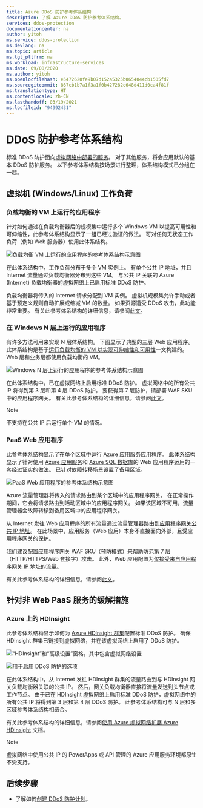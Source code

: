 ```yaml
---
title: Azure DDoS 防护参考体系结构
description: 了解 Azure DDoS 防护参考体系结构。
services: ddos-protection
documentationcenter: na
author: yitoh
ms.service: ddos-protection
ms.devlang: na
ms.topic: article
ms.tgt_pltfrm: na
ms.workload: infrastructure-services
ms.date: 09/08/2020
ms.author: yitoh
ms.openlocfilehash: e5472620fe9b07d152a5325b0654044cb1505fd7
ms.sourcegitcommit: 867cb1b7a1f3a1f0b427282c648d411d0ca4f81f
ms.translationtype: HT
ms.contentlocale: zh-CN
ms.lasthandoff: 03/19/2021
ms.locfileid: "94992431"
---
```

# <a name="ddos-protection-reference-architectures"></a>DDoS 防护参考体系结构

标准 DDoS 防护面向[虚拟网络中部署的服务](../virtual-network/virtual-network-for-azure-services.md)。 对于其他服务，将会应用默认的基本 DDoS 防护服务。 以下参考体系结构按场景进行整理，体系结构模式已分组在一起。

## <a name="virtual-machine-windowslinux-workloads"></a>虚拟机 (Windows/Linux) 工作负荷

### <a name="application-running-on-load-balanced-vms"></a>负载均衡的 VM 上运行的应用程序

针对如何通过在负载均衡器后的规模集中运行多个 Windows VM 以提高可用性和可伸缩性，此参考体系结构显示了一组已经过验证的做法。 可对任何无状态工作负荷（例如 Web 服务器）使用此体系结构。

![负载均衡 VM 上运行的应用程序的参考体系结构示意图](./media/ddos-best-practices/image-9.png)

在此体系结构中，工作负荷分布于多个 VM 实例上。 有单个公共 IP 地址，并且 Internet 流量通过负载均衡器分布到这些 VM。 与公共 IP 关联的 Azure (Internet) 负载均衡器的虚拟网络上已启用标准 DDoS 防护。

负载均衡器将传入的 Internet 请求分配到 VM 实例。 虚拟机规模集允许手动或者基于预定义规则自动扩展或缩减 VM 的数量。 如果资源遭受 DDoS 攻击，此功能非常重要。 有关此参考体系结构的详细信息，请参阅[此文](/azure/architecture/reference-architectures/virtual-machines-windows/multi-vm)。

### <a name="application-running-on-windows-n-tier"></a>在 Windows N 层上运行的应用程序

有许多方法可用来实现 N 层体系结构。 下图显示了典型的三层 Web 应用程序。 此体系结构是基于[运行负载均衡的 VM 以实现可伸缩性和可用性](/azure/architecture/reference-architectures/virtual-machines-windows/multi-vm)一文构建的。 Web 层和业务层都使用负载均衡的 VM。

![Windows N 层上运行的应用程序的参考体系结构示意图](./media/ddos-best-practices/image-10.png)

在此体系结构中，已在虚拟网络上启用标准 DDoS 防护。 虚拟网络中的所有公共 IP 将得到第 3 层和第 4 层 DDoS 防护。 要获得第 7 层防护，请部署 WAF SKU 中的应用程序网关。 有关此参考体系结构的详细信息，请参阅[此文](/azure/architecture/reference-architectures/virtual-machines-windows/n-tier)。

> [!NOTE]
> 不支持在公共 IP 后运行单个 VM 的情况。

### <a name="paas-web-application"></a>PaaS Web 应用程序

此参考体系结构显示了在单个区域中运行 Azure 应用服务应用程序。 此体系结构显示了针对使用 [Azure 应用服务](https://azure.microsoft.com/documentation/services/app-service/)和 [Azure SQL 数据库](https://azure.microsoft.com/documentation/services/sql-database/)的 Web 应用程序运用的一套经过证实的做法。
已针对故障转移场景设置了备用区域。

![PaaS Web 应用程序的参考体系结构示意图](./media/ddos-best-practices/image-11.png)

Azure 流量管理器将传入的请求路由到某个区域中的应用程序网关。 在正常操作期间，它会将请求路由到活动区域中的应用程序网关。 如果该区域不可用，流量管理器会故障转移到备用区域中的应用程序网关。

从 Internet 发往 Web 应用程序的所有流量通过流量管理器路由到[应用程序网关公共 IP 地址](../application-gateway/application-gateway-web-app-overview.md)。 在此场景中，应用服务（Web 应用）本身不直接面向外部，且受应用程序网关的保护。 

我们建议配置应用程序网关 WAF SKU（预防模式）来帮助防范第 7 层（HTTP/HTTPS/Web 套接字）攻击。 此外，Web 应用配置为[仅接受来自应用程序网关 IP 地址的流量](https://azure.microsoft.com/blog/ip-and-domain-restrictions-for-windows-azure-web-sites/)。

有关此参考体系结构的详细信息，请参阅[此文](/azure/architecture/reference-architectures/app-service-web-app/multi-region)。

## <a name="mitigation-for-non-web-paas-services"></a>针对非 Web PaaS 服务的缓解措施

### <a name="hdinsight-on-azure"></a>Azure 上的 HDInsight

此参考体系结构显示如何为 [Azure HDInsight 群集](../hdinsight/index.yml)配置标准 DDoS 防护。 确保 HDInsight 群集已链接到虚拟网络，并在该虚拟网络上启用了 DDoS 防护。

![“HDInsight”和“高级设置”窗格，其中包含虚拟网络设置](./media/ddos-best-practices/image-12.png)

![用于启用 DDoS 防护的选项](./media/ddos-best-practices/image-13.png)

在此体系结构中，从 Internet 发往 HDInsight 群集的流量路由到与 HDInsight 网关负载均衡器关联的公共 IP。 然后，网关负载均衡器直接将流量发送到头节点或工作节点。 由于已在 HDInsight 虚拟网络上启用标准 DDoS 防护，虚拟网络中的所有公共 IP 将得到第 3 层和第 4 层 DDoS 防护。 此参考体系结构可与 N 层和多区域参考体系结构相结合。

有关此参考体系结构的详细信息，请参阅[使用 Azure 虚拟网络扩展 Azure HDInsight](../hdinsight/hdinsight-plan-virtual-network-deployment.md?toc=%2fazure%2fvirtual-network%2ftoc.json) 文档。


> [!NOTE]
> 虚拟网络中使用公共 IP 的 PowerApps 或 API 管理的 Azure 应用服务环境都原生不受支持。

## <a name="next-steps"></a>后续步骤

- 了解如何[创建 DDoS 防护计划](manage-ddos-protection.md)。